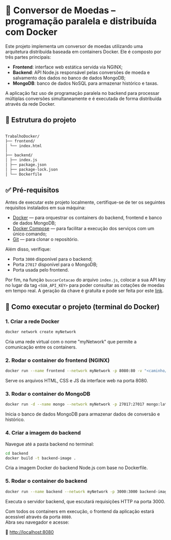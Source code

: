 # 💱 Conversor de Moedas – programação paralela e distribuída com Docker

Este projeto implementa um conversor de moedas utilizando uma arquitetura distribuída baseada em containers Docker. Ele é composto por três partes principais:

- **Frontend**: interface web estática servida via NGINX;
- **Backend**: API Node.js responsável pelas conversões de moeda e salvamento dos dados no banco de dados MongoDB;
- **MongoDB**: banco de dados NoSQL para armazenar histórico e taxas.

A aplicação faz uso de programação paralela no backend para processar múltiplas conversões simultaneamente e é executada de forma distribuída através da rede Docker.

## 📁 Estrutura do projeto

```bash

TrabalhoDocker/
├── frontend/
│ └── index.html
│
├── backend/
│ ├── index.js
│ ├── package.json
│ ├── package-lock.json
│ └── Dockerfile

```

## ✅ Pré-requisitos

Antes de executar este projeto localmente, certifique-se de ter os seguintes requisitos instalados em sua máquina:

- [Docker](https://www.docker.com/) — para orquestrar os containers do backend, frontend e banco de dados MongoDB;
- [Docker Compose](https://docs.docker.com/compose/) — para facilitar a execução dos serviços com um único comando;
- [Git](https://git-scm.com/) — para clonar o repositório.

Além disso, verifique:

- Porta `3000` disponível para o backend;
- Porta `27017` disponível para o MongoDB;
- Porta usada pelo frontend.

Por fim, na função `buscarCotacao` do arquivo `index.js`, colocar a sua API key no lugar da tag `<SUA_API_KEY>` para poder consultar as cotações de moedas em tempo real. A geração da chave é gratuita e pode ser feita por este [link](https://docs.awesomeapi.com.br/instrucoes-api-key).

## 🚀 Como executar o projeto (terminal do Docker)

### 1. Criar a rede Docker

```bash
docker network create myNetwork
```
Cria uma rede virtual com o nome "myNetwork" que permite a comunicação entre os containers.

### 2. Rodar o container do frontend (NGINX)

```bash
docker run --name frontend --network myNetwork -p 8080:80 -v "<caminho/para/pasta-do-frontend>:/usr/share/nginx/html" nginx:alpine
```
Serve os arquivos HTML, CSS e JS da interface web na porta 8080.

### 3. Rodar o container do MongoDB

```bash
docker run -d --name mongo --network myNetwork -p 27017:27017 mongo:latest
```
Inicia o banco de dados MongoDB para armazenar dados de conversão e histórico.

### 4. Criar a imagem do backend

Navegue até a pasta backend no terminal:

```bash
cd backend
docker build -t backend-image .
```
Cria a imagem Docker do backend Node.js com base no Dockerfile.

### 5. Rodar o container do backend

```bash
docker run --name backend --network myNetwork -p 3000:3000 backend-image
```
Executa o servidor backend, que escutará requisições HTTP na porta 3000.

Com todos os containers em execução, o frontend da aplicação estará acessível através da porta `8080`.  
Abra seu navegador e acesse:

🔗 [http://localhost:8080](http://localhost:8080)
